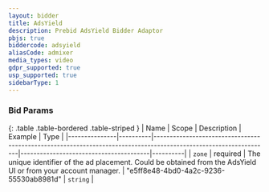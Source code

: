 ```yaml
---
layout: bidder
title: AdsYield
description: Prebid AdsYield Bidder Adaptor
pbjs: true
biddercode: adsyield
aliasCode: admixer
media_types: video
gdpr_supported: true
usp_supported: true
sidebarType: 1
---
```


### Bid Params

{: .table .table-bordered .table-striped }
| Name          | Scope    | Description                                                                                                      | Example                                | Type     |
|---------------|----------|------------------------------------------------------------------------------------------------------------------|----------------------------------------|----------|
| `zone`        | required | The unique identifier of the ad placement. Could be obtained from the AdsYield UI or from your account manager. | "e5ff8e48-4bd0-4a2c-9236-55530ab8981d" | `string` |
